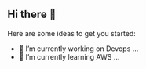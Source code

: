 ## Hi there 👋

Here are some ideas to get you started:

- 🔭 I’m currently working on Devops ...
- 🌱 I’m currently learning AWS ...


